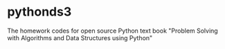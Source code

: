 # pythonds3
The homework codes for open source Python text book "Problem Solving with Algorithms and Data Structures using Python"
